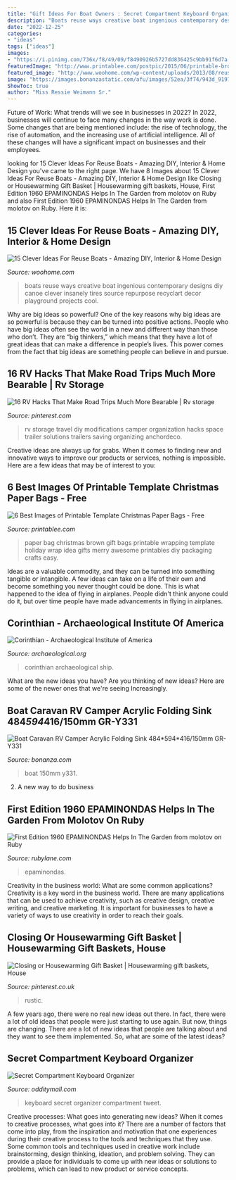 ```yaml
---
title: "Gift Ideas For Boat Owners : Secret Compartment Keyboard Organizer"
description: "Boats reuse ways creative boat ingenious contemporary designs diy canoe clever insanely tires source repurpose recyclart decor playground projects cool"
date: "2022-12-25"
categories:
- "ideas"
tags: ["ideas"]
images:
- "https://i.pinimg.com/736x/f8/49/09/f8490926b5727dd836425c9bb91f6d7a.jpg"
featuredImage: "http://www.printablee.com/postpic/2015/06/printable-brown-paper-bag-christmas_294095.jpg"
featured_image: "http://www.woohome.com/wp-content/uploads/2013/08/reuse-old-boat-1-1.jpg"
image: "https://images.bonanzastatic.com/afu/images/52ea/3f74/943d_9197739749/4.png"
ShowToc: true
author: "Miss Ressie Weimann Sr."
---
```



Future of Work: What trends will we see in businesses in 2022?
In 2022, businesses will continue to face many changes in the way work is done. Some changes that are being mentioned include: the rise of technology, the rise of automation, and the increasing use of artificial intelligence. All of these changes will have a significant impact on businesses and their employees.

	

		
looking for 15 Clever Ideas For Reuse Boats - Amazing DIY, Interior &amp; Home Design you've came to the right page. We have 8 Images about 15 Clever Ideas For Reuse Boats - Amazing DIY, Interior &amp; Home Design like Closing or Housewarming Gift Basket | Housewarming gift baskets, House, First Edition 1960 EPAMINONDAS Helps In The Garden from molotov on Ruby and also First Edition 1960 EPAMINONDAS Helps In The Garden from molotov on Ruby. Here it is:
		
    
## 15 Clever Ideas For Reuse Boats - Amazing DIY, Interior &amp; Home Design

<img loading=lazy src="http://www.woohome.com/wp-content/uploads/2013/08/reuse-old-boat-1-1.jpg" onerror="this.onerror=null;this.src='https://tse1.mm.bing.net/th?id=OIP.sNviKvGimZT5nsSm9Qhw1gHaLC&amp;pid=15.1';" alt="15 Clever Ideas For Reuse Boats - Amazing DIY, Interior &amp; Home Design">

_Source: woohome.com_

>boats reuse ways creative boat ingenious contemporary designs diy canoe clever insanely tires source repurpose recyclart decor playground projects cool. 

	

Why are big ideas so powerful?
One of the key reasons why big ideas are so powerful is because they can be turned into positive actions. People who have big ideas often see the world in a new and different way than those who don’t. They are “big thinkers,” which means that they have a lot of great ideas that can make a difference in people’s lives. This power comes from the fact that big ideas are something people can believe in and pursue.

    
## 16 RV Hacks That Make Road Trips Much More Bearable | Rv Storage

<img loading=lazy src="https://i.pinimg.com/736x/f8/49/09/f8490926b5727dd836425c9bb91f6d7a.jpg" onerror="this.onerror=null;this.src='https://tse1.mm.bing.net/th?id=OIP.IqvuSeqQFZZfJbDXXEoqogHaLH&amp;pid=15.1';" alt="16 RV Hacks That Make Road Trips Much More Bearable | Rv storage">

_Source: pinterest.com_

>rv storage travel diy modifications camper organization hacks space trailer solutions trailers saving organizing anchordeco. 

	

Creative ideas are always up for grabs. When it comes to finding new and innovative ways to improve our products or services, nothing is impossible. Here are a few ideas that may be of interest to you: 

    
## 6 Best Images Of Printable Template Christmas Paper Bags - Free

<img loading=lazy src="http://www.printablee.com/postpic/2015/06/printable-brown-paper-bag-christmas_294095.jpg" onerror="this.onerror=null;this.src='https://tse4.mm.bing.net/th?id=OIP.K6fLuK_odsQoXuAcwNuhCAHaKn&amp;pid=15.1';" alt="6 Best Images of Printable Template Christmas Paper Bags - Free">

_Source: printablee.com_

>paper bag christmas brown gift bags printable wrapping template holiday wrap idea gifts merry awesome printables diy packaging crafts easy. 

	

Ideas are a valuable commodity, and they can be turned into something tangible or intangible. A few ideas can take on a life of their own and become something you never thought could be done. This is what happened to the idea of flying in airplanes. People didn't think anyone could do it, but over time people have made advancements in flying in airplanes.

    
## Corinthian - Archaeological Institute Of America

<img loading=lazy src="https://www.archaeological.org/sites/default/files/suite509-03.jpg" onerror="this.onerror=null;this.src='https://tse4.mm.bing.net/th?id=OIP.EsmeU2avox07Iy16SgHf-QHaE7&amp;pid=15.1';" alt="Corinthian - Archaeological Institute of America">

_Source: archaeological.org_

>corinthian archaeological ship. 

	

What are the new ideas you have?
Are you thinking of new ideas? Here are some of the newer ones that we're seeing Increasingly.

    
## Boat Caravan RV Camper Acrylic Folding Sink 484*594*416/150mm GR-Y331

<img loading=lazy src="https://images.bonanzastatic.com/afu/images/52ea/3f74/943d_9197739749/4.png" onerror="this.onerror=null;this.src='https://tse1.mm.bing.net/th?id=OIP.GB9E1SZzlG54TScRL-DIKQHaJ4&amp;pid=15.1';" alt="Boat Caravan RV Camper Acrylic Folding Sink 484*594*416/150mm GR-Y331">

_Source: bonanza.com_

>boat 150mm y331. 

	

2. A new way to do business 

    
## First Edition 1960 EPAMINONDAS Helps In The Garden From Molotov On Ruby

<img loading=lazy src="https://cdn0.rubylane.com/shops/molotov/7594.1L.jpg" onerror="this.onerror=null;this.src='https://tse4.mm.bing.net/th?id=OIP.7XGZ9z42B1g3lb17kpOOxgHaKE&amp;pid=15.1';" alt="First Edition 1960 EPAMINONDAS Helps In The Garden from molotov on Ruby">

_Source: rubylane.com_

>epaminondas. 

	

Creativity in the business world: What are some common applications?
Creativity is a key word in the business world. There are many applications that can be used to achieve creativity, such as creative design, creative writing, and creative marketing. It is important for businesses to have a variety of ways to use creativity in order to reach their goals.

    
## Closing Or Housewarming Gift Basket | Housewarming Gift Baskets, House

<img loading=lazy src="https://i.pinimg.com/736x/0e/1b/fc/0e1bfc0458e6539e43a541f696db125d.jpg" onerror="this.onerror=null;this.src='https://tse2.mm.bing.net/th?id=OIP.rtj5veDP6R5vl9tVLYsqNQHaI7&amp;pid=15.1';" alt="Closing or Housewarming Gift Basket | Housewarming gift baskets, House">

_Source: pinterest.co.uk_

>rustic. 

	

A few years ago, there were no real new ideas out there. In fact, there were a lot of old ideas that people were just starting to use again. But now, things are changing. There are a lot of new ideas that people are talking about and they want to see them implemented. So, what are some of the latest ideas?

    
## Secret Compartment Keyboard Organizer

<img loading=lazy src="https://odditymall.com/includes/content/secret-compartment-keyboard-organizer-0.jpg" onerror="this.onerror=null;this.src='https://tse3.mm.bing.net/th?id=OIP.d0qvDKXB6xlGO-nHvm2niAHaG1&amp;pid=15.1';" alt="Secret Compartment Keyboard Organizer">

_Source: odditymall.com_

>keyboard secret organizer compartment tweet. 

	

Creative processes: What goes into generating new ideas?
When it comes to creative processes, what goes into it? There are a number of factors that come into play, from the inspiration and motivation that one experiences during their creative process to the tools and techniques that they use. Some common tools and techniques used in creative work include brainstorming, design thinking, ideation, and problem solving. They can provide a place for individuals to come up with new ideas or solutions to problems, which can lead to new product or service concepts.

